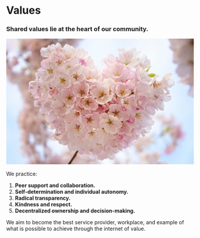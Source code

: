 # Values

### Shared values lie at the heart of our community.

![](../.gitbook/assets/faye-cornish-ggv3i6oxpcg-unsplash.jpg)

We practice:

1. **Peer support and collaboration.**
2. **Self-determination and individual autonomy.**
3. **Radical transparency.**
4. **Kindness and respect.**
5. **Decentralized ownership and decision-making.**

We aim to become the best service provider, workplace, and example of what is possible to achieve through the internet of value.

